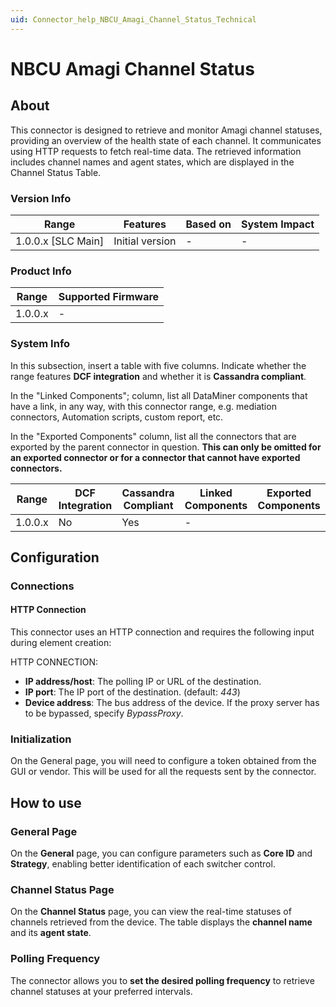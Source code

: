 ```yaml
---
uid: Connector_help_NBCU_Amagi_Channel_Status_Technical
---
```


# NBCU Amagi Channel Status

## About

This connector is designed to retrieve and monitor Amagi channel statuses, providing an overview of the health state of each channel. It communicates using HTTP requests to fetch real-time data. The retrieved information includes channel names and agent states, which are displayed in the Channel Status Table.

### Version Info

|Range  |Features  |Based on  |System Impact  |
|---------|---------|---------|---------|
|1.0.0.x [SLC Main]     |Initial version      |-         |-         |

### Product Info

|Range  |Supported Firmware  |
|---------|---------|
|1.0.0.x     |-     |


### System Info

In this subsection, insert a table with five columns. Indicate whether the range features **DCF integration** and whether it is **Cassandra compliant**.

In the "Linked Components"; column, list all DataMiner components that have a link, in any way, with this connector range, e.g. mediation connectors, Automation scripts, custom report, etc.

In the "Exported Components" column, list all the connectors that are exported by the parent connector in question.
**This can only be omitted for an exported connector or for a connector that cannot have exported connectors.**

|Range  |DCF Integration  |Cassandra Compliant  |Linked Components  |Exported Components   |
|---------|---------|---------|---------|---------|
|1.0.0.x    |No       |Yes         |-         |   |

## Configuration

### Connections

#### HTTP Connection

This connector uses an HTTP connection and requires the following input during element creation:

HTTP CONNECTION:

  - **IP address/host**: The polling IP or URL of the destination.
  - **IP port**: The IP port of the destination. (default: *443*)
  - **Device address**: The bus address of the device. If the proxy server has to be bypassed, specify *BypassProxy*.


### Initialization

On the General page, you will need to configure a token obtained from the GUI or vendor. This will be used for all the requests sent by the connector.


## How to use

### General Page  
On the **General** page, you can configure parameters such as **Core ID** and **Strategy**, enabling better identification of each switcher control.  

### Channel Status Page  
On the **Channel Status** page, you can view the real-time statuses of channels retrieved from the device. The table displays the **channel name** and its **agent state**.  

### Polling Frequency  
The connector allows you to **set the desired polling frequency** to retrieve channel statuses at your preferred intervals.  



